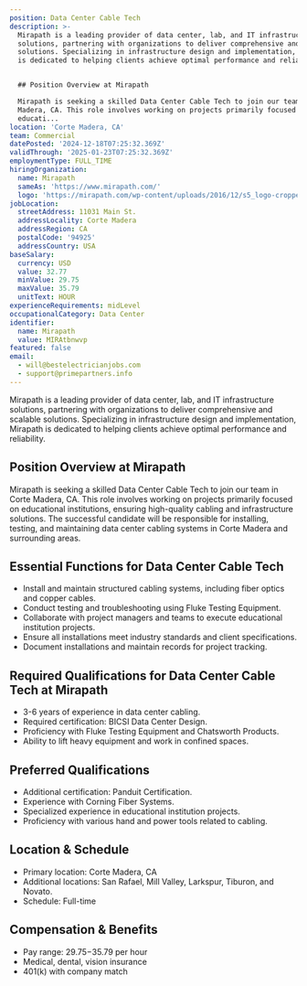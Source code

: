 ```yaml
---
position: Data Center Cable Tech
description: >-
  Mirapath is a leading provider of data center, lab, and IT infrastructure
  solutions, partnering with organizations to deliver comprehensive and scalable
  solutions. Specializing in infrastructure design and implementation, Mirapath
  is dedicated to helping clients achieve optimal performance and reliability.


  ## Position Overview at Mirapath

  Mirapath is seeking a skilled Data Center Cable Tech to join our team in Corte
  Madera, CA. This role involves working on projects primarily focused on
  educati...
location: 'Corte Madera, CA'
team: Commercial
datePosted: '2024-12-18T07:25:32.369Z'
validThrough: '2025-01-23T07:25:32.369Z'
employmentType: FULL_TIME
hiringOrganization:
  name: Mirapath
  sameAs: 'https://www.mirapath.com/'
  logo: 'https://mirapath.com/wp-content/uploads/2016/12/s5_logo-cropped.png'
jobLocation:
  streetAddress: 11031 Main St.
  addressLocality: Corte Madera
  addressRegion: CA
  postalCode: '94925'
  addressCountry: USA
baseSalary:
  currency: USD
  value: 32.77
  minValue: 29.75
  maxValue: 35.79
  unitText: HOUR
experienceRequirements: midLevel
occupationalCategory: Data Center
identifier:
  name: Mirapath
  value: MIRAtbnwvp
featured: false
email:
  - will@bestelectricianjobs.com
  - support@primepartners.info
---
```




Mirapath is a leading provider of data center, lab, and IT infrastructure solutions, partnering with organizations to deliver comprehensive and scalable solutions. Specializing in infrastructure design and implementation, Mirapath is dedicated to helping clients achieve optimal performance and reliability.

## Position Overview at Mirapath
Mirapath is seeking a skilled Data Center Cable Tech to join our team in Corte Madera, CA. This role involves working on projects primarily focused on educational institutions, ensuring high-quality cabling and infrastructure solutions. The successful candidate will be responsible for installing, testing, and maintaining data center cabling systems in Corte Madera and surrounding areas.

## Essential Functions for Data Center Cable Tech
- Install and maintain structured cabling systems, including fiber optics and copper cables.
- Conduct testing and troubleshooting using Fluke Testing Equipment.
- Collaborate with project managers and teams to execute educational institution projects.
- Ensure all installations meet industry standards and client specifications.
- Document installations and maintain records for project tracking.

## Required Qualifications for Data Center Cable Tech at Mirapath
- 3-6 years of experience in data center cabling.
- Required certification: BICSI Data Center Design.
- Proficiency with Fluke Testing Equipment and Chatsworth Products.
- Ability to lift heavy equipment and work in confined spaces.

## Preferred Qualifications
- Additional certification: Panduit Certification.
- Experience with Corning Fiber Systems.
- Specialized experience in educational institution projects.
- Proficiency with various hand and power tools related to cabling.

## Location & Schedule
- Primary location: Corte Madera, CA
- Additional locations: San Rafael, Mill Valley, Larkspur, Tiburon, and Novato.
- Schedule: Full-time

## Compensation & Benefits
- Pay range: $29.75-$35.79 per hour
- Medical, dental, vision insurance
- 401(k) with company match